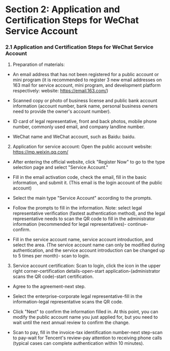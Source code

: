 # Section 2: Application and Certification Steps for WeChat Service Account

### 2.1 Application and Certification Steps for WeChat Service Account

1. Preparation of materials:

- An email address that has not been registered for a public account or mini program (it is recommended to register 3 new email addresses on 163 mail for service account, mini program, and development platform respectively: website: https://email.163.com/)

- Scanned copy or photo of business license and public bank account information (account number, bank name, personal business owners need to provide the owner's account number).

- ID card of legal representative, front and back photos, mobile phone number, commonly used email, and company landline number.

- WeChat name and WeChat account, such as Baidu: baidu.

2. Application for service account: Open the public account website: https://mp.weixin.qq.com/

- After entering the official website, click "Register Now" to go to the type selection page and select "Service Account."

- Fill in the email activation code, check the email, fill in the basic information, and submit it. (This email is the login account of the public account)

- Select the main type "Service Account" according to the prompts.

- Follow the prompts to fill in the information. Note: select legal representative verification (fastest authentication method), and the legal representative needs to scan the QR code to fill in the administrator information (recommended for legal representatives)- continue- confirm.

- Fill in the service account name, service account introduction, and select the area. (The service account name can only be modified during authentication, and the service account introduction can be changed up to 5 times per month)- scan to login.

3. Service account certification: Scan to login, click the icon in the upper right corner-certification details-open-start application-(administrator scans the QR code)-start certification.

- Agree to the agreement-next step.

- Select the enterprise-corporate legal representative-fill in the information-legal representative scans the QR code.

- Click "Next" to confirm the information filled in. At this point, you can modify the public account name you just applied for, but you need to wait until the next annual review to confirm the change.

- Scan to pay, fill in the invoice-tax identification number-next step-scan to pay-wait for Tencent's review-pay attention to receiving phone calls (typical cases can complete authentication within 10 minutes).